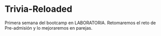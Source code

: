 # Trivia-Reloaded
Primera semana del bootcamp en LABORATORIA. Retomaremos el reto de Pre-admisión y lo mejoraremos en parejas.
